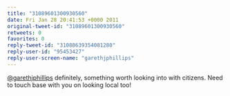 ```yaml
---
title: "31089601300930560"
date: Fri Jan 28 20:41:53 +0000 2011
original-tweet-id: "31089601300930560"
retweets: 0
favorites: 0
reply-tweet-id: "31088639354081280"
reply-user-id: "95453427"
reply-user-screen-name: "garethjphillips"
---
```

<a href="https://twitter.com/garethjphillips">@garethjphillips</a> definitely, something worth looking into with citizens. Need to touch base with you on looking local too!
